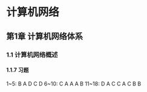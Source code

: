 # 计算机网络

## 第1章 计算机网络体系

### 1.1 计算机网络概述

#### 1.1.7 习题
1~5: B A D C D 
6~10: C A A A B
11~18: D A C C A   C B B
